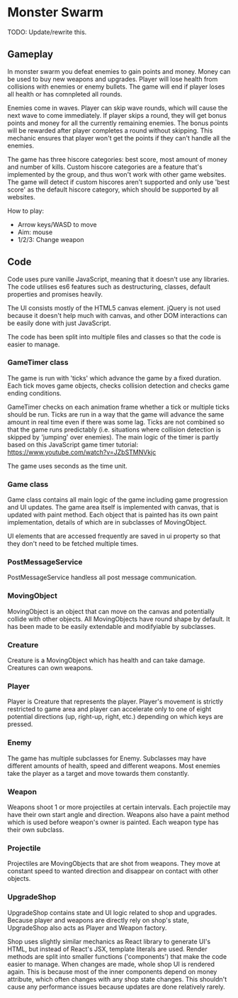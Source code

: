 # Monster Swarm

TODO: Update/rewrite this.

## Gameplay

In monster swarm you defeat enemies to gain points and money. Money can be used to buy new weapons and upgrades. Player will lose health from collisions with enemies or enemy bullets. The game will end if player loses all health or has comnpleted all rounds.

Enemies come in waves. Player can skip wave rounds, which will cause the next wave to come immediately. If player skips a round, they will get bonus points and money for all the currently remaining enemies. The bonus points will be rewarded after player completes a round without skipping. This mechanic ensures that player won't get the points if they can't handle all the enemies.

The game has three hiscore categories: best score, most amount of money and number of kills. Custom hiscore categories are a feature that's implemented by the group, and thus won't work with other game websites. The game will detect if custom hiscores aren't supported and only use 'best score' as the default hiscore category, which should be supported by all websites.

How to play:
- Arrow keys/WASD to move
- Aim: mouse
- 1/2/3: Change weapon

## Code

Code uses pure vanille JavaScript, meaning that it doesn't use any libraries. The code utilises es6 features such as destructuring, classes, default properties and promises heavily.

The UI consists mostly of the HTML5 canvas element. jQuery is not used because it doesn't help much with canvas, and other DOM interactions can be easily done with just JavaScript.

The code has been split into multiple files and classes so that the code is easier to manage.

### GameTimer class

The game is run with 'ticks' which advance the game by a fixed duration. Each tick moves game objects, checks collision detection and checks game ending conditions.

GameTimer checks on each animation frame whether a tick or multiple ticks should be run. Ticks are run in a way that the game will advance the same amount in real time even if there was some lag. Ticks are not combined so that the game runs predictably (i.e. situations where collision detection is skipped by 'jumping' over enemies). The main logic of the timer is partly based on this JavaScript game timer tutorial: https://www.youtube.com/watch?v=JZbSTMNVkjc

The game uses seconds as the time unit.

### Game class

Game class contains all main logic of the game including game progression and UI updates. The game area itself is implemented with canvas, that is updated with paint method. Each object that is painted has its own paint implementation, details of which are in subclasses of MovingObject.

UI elements that are accessed frequently are saved in ui property so that they don't need to be fetched multiple times.

### PostMessageService

PostMessageService handless all post message communication.

### MovingObject

MovingObject is an object that can move on the canvas and potentially collide with other objects. All MovingObjects have round shape by default. It has been made to be easily extendable and modifyiable by subclasses.

### Creature

Creature is a MovingObject which has health and can take damage. Creatures can own weapons.

### Player

Player is Creature that represents the player. Player's movement is strictly restricted to game area and player can accelerate only to one of eight potential directions (up, right-up, right, etc.) depending on which keys are pressed.

### Enemy

The game has multiple subclasses for Enemy. Subclasses may have different amounts of health, speed and different weapons. Most enemies take the player as a target and move towards them constantly.

### Weapon

Weapons shoot 1 or more projectiles at certain intervals. Each projectile may have their own start angle and direction. Weapons also have a paint method which is used before weapon's owner is painted. Each weapon type has their own subclass.

### Projectile

Projectiles are MovingObjects that are shot from weapons. They move at constant speed to wanted direction and disappear on contact with other objects.

### UpgradeShop

UpgradeShop contains state and UI logic related to shop and upgrades. Because player and weapons are directly rely on shop's state, UpgradeShop also acts as Player and Weapon factory.

Shop uses slightly similar mechanics as React library to generate UI's HTML, but instead of React's JSX, template literals are used. Render methods are split into smaller functions ('components') that make the code easier to manage. When changes are made, whole shop UI is rendered again. This is because most of the inner components depend on money attribute, which often changes with any shop state changes. This shouldn't cause any performance issues because updates are done relatively rarely.
